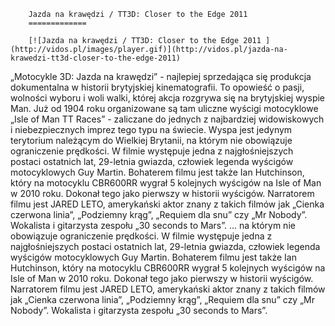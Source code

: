 
        Jazda na krawędzi / TT3D: Closer to the Edge 2011 
        =============
        
        [![Jazda na krawędzi / TT3D: Closer to the Edge 2011 ](http://vidos.pl/images/player.gif)](http://vidos.pl/jazda-na-krawedzi-tt3d-closer-to-the-edge-2011)
        
        
 „Motocykle 3D: Jazda na krawędzi” - najlepiej sprzedająca się produkcja dokumentalna w historii brytyjskiej kinematografii. To opowieść o pasji, wolności wyboru i woli walki, której akcja rozgrywa się na brytyjskiej wyspie Man. Już od 1904 roku organizowane są tam uliczne wyścigi motocyklowe „Isle of Man TT Races” - zaliczane do jednych z najbardziej widowiskowych i niebezpiecznych imprez tego typu na świecie. Wyspa jest jedynym terytorium należącym do Wielkiej Brytanii, na którym nie obowiązuje ograniczenie prędkości. W filmie występuje jedna z najgłośniejszych postaci ostatnich lat, 29-letnia gwiazda, człowiek legenda wyścigów motocyklowych Guy Martin. Bohaterem filmu jest także Ian Hutchinson, który na motocyklu CBR600RR wygrał 5 kolejnych wyścigów na Isle of Man w 2010 roku. Dokonał tego jako pierwszy w historii wyścigów. Narratorem filmu jest JARED LETO, amerykański aktor znany z takich filmów jak „Cienka czerwona linia”, „Podziemny krąg”, „Requiem dla snu” czy „Mr Nobody”. Wokalista i gitarzysta zespołu „30 seconds to Mars”.   ... na którym nie obowiązuje ograniczenie prędkości. W filmie występuje jedna z najgłośniejszych postaci ostatnich lat, 29-letnia gwiazda, człowiek legenda wyścigów motocyklowych Guy Martin. Bohaterem filmu jest także Ian Hutchinson, który na motocyklu CBR600RR wygrał 5 kolejnych wyścigów na Isle of Man w 2010 roku. Dokonał tego jako pierwszy w historii wyścigów. Narratorem filmu jest JARED LETO, amerykański aktor znany z takich filmów jak „Cienka czerwona linia”, „Podziemny krąg”, „Requiem dla snu” czy „Mr Nobody”. Wokalista i gitarzysta zespołu „30 seconds to Mars”.
    